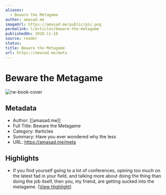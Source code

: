 ```yaml
---
aliases:
  - Beware the Metagame
author: amasad.me
imageUrl: https://amasad.me/public/pic.png
permalink: l/articles/beware-the-metagame
publishedOn: 2018-11-10
source: reader
status: 
title: Beware the Metagame
url: https://amasad.me/meta
---
```

# Beware the Metagame

![rw-book-cover](https://amasad.me/public/pic.png)

## Metadata

- Author: [[amasad.me]]
- Full Title: Beware the Metagame
- Category: #articles
- Summary: Have you ever wondered why the less
- URL: https://amasad.me/meta

## Highlights

- If you find yourself going to a lot of conferences, opining too much on the latest fad in your field, and talking more about doing the thing than doing the job itself, then you, my friend, are getting sucked into the metagame. ([View Highlight](https://read.readwise.io/read/01h9x5rsaa886k2b06s8ywjwq8))
